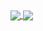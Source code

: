 <a href="https://github-readme-stats.vercel.app/api/top-langs/">
  <img align="center" src="https://github-readme-stats.vercel.app/api/top-langs/?username=milliorn&langs_count=10&layout=compact&theme=nord" />
</a>
<a href="https://github-readme-stats.vercel.app">
  <img align="center" src=https://github-readme-stats.vercel.app/api/top-langs/?username=milliorn&langs_count=10&layout=compact&theme=nord)" />
</a>
